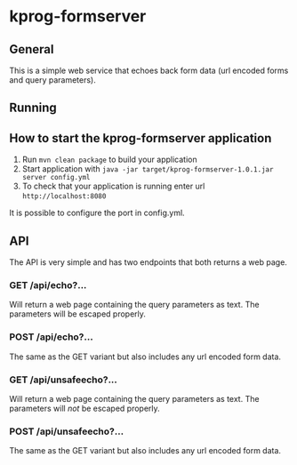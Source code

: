 # kprog-formserver

## General

This is a simple web service that echoes back form data (url encoded forms and query parameters).

## Running

How to start the kprog-formserver application
---

1. Run `mvn clean package` to build your application
2. Start application with `java -jar target/kprog-formserver-1.0.1.jar server config.yml`
3. To check that your application is running enter url `http://localhost:8080`

It is possible to configure the port in config.yml.

## API

The API is very simple and has two endpoints that both returns a web page.

### GET /api/echo?...

Will return a web page containing the query parameters as text. The parameters will be escaped properly.

### POST /api/echo?...

The same as the GET variant but also includes any url encoded form data.

### GET /api/unsafeecho?...

Will return a web page containing the query parameters as text. The parameters will *not* be escaped properly.

### POST /api/unsafeecho?...

The same as the GET variant but also includes any url encoded form data.
